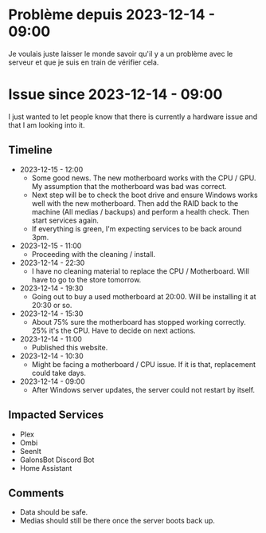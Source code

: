 # Problème depuis 2023-12-14 - 09:00
Je voulais juste laisser le monde savoir qu'il y a un problème avec le serveur et que je suis en train de vérifier cela.

# Issue since 2023-12-14 - 09:00
I just wanted to let people know that there is currently a hardware issue and that I am looking into it.

## Timeline
- 2023-12-15 - 12:00
  - Some good news. The new motherboard works with the CPU / GPU. My assumption that the motherboard was bad was correct.
  - Next step will be to check the boot drive and ensure Windows works well with the new motherboard. Then add the RAID back to the machine (All medias / backups) and perform a health check. Then start services again.
  - If everything is green, I'm expecting services to be back around 3pm.
- 2023-12-15 - 11:00
  - Proceeding with the cleaning / install.
- 2023-12-14 - 22:30
  - I have no cleaning material to replace the CPU / Motherboard. Will have to go to the store tomorrow.
- 2023-12-14 - 19:30
  - Going out to buy a used motherboard at 20:00. Will be installing it at 20:30 or so.
- 2023-12-14 - 15:30
  - About 75% sure the motherboard has stopped working correctly. 25% it's the CPU. Have to decide on next actions.
- 2023-12-14 - 11:00
  - Published this website.
- 2023-12-14 - 10:30
  - Might be facing a motherboard / CPU issue. If it is that, replacement could take days.
- 2023-12-14 - 09:00
  - After Windows server updates, the server could not restart by itself.

## Impacted Services
- Plex
- Ombi
- SeenIt
- GalonsBot Discord Bot
- Home Assistant

## Comments
- Data should be safe.
- Medias should still be there once the server boots back up.

